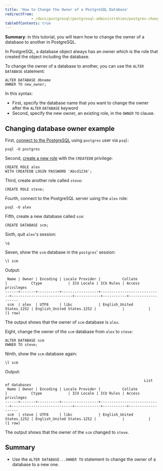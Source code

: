 ```yaml
---
title: 'How to Change the Owner of a PostgreSQL Database'
redirectFrom: 
            - /docs/postgresql/postgresql-administration/postgres-change-database-owner/
tableOfContents: true
---
```


**Summary**: in this tutorial, you will learn how to change the owner of a database to another in PostgreSQL.



In PostgreSQL, a database object always has an owner which is the role that created the object including the database.



To change the owner of a database to another, you can use the `ALTER` `DATABASE` statement:



```
ALTER DATABASE dbname
OWNER TO new_owner;
```



In this syntax:



- First, specify the database name that you want to change the owner after the `ALTER` `DATABASE` keyword
- Second, specify the new owner, an existing role, in the `OWNER` `TO` clause.


## Changing database owner example



First, [connect to the PostgreSQL](https://www.postgresqltutorial.com/postgresql-getting-started/connect-to-postgresql-database/) using `postgres` user via `psql`:



```
psql -U postgres
```



Second, [create a new role](https://www.postgresqltutorial.com/postgresql-administration/postgresql-roles/) with the `CREATEDB` privilege:



```
CREATE ROLE alex
WITH CREATEDB LOGIN PASSWORD 'Abcd1234';
```



Third, create another role called `steve`:



```
CREATE ROLE steve;
```



Fourth, connect to the PostgreSQL server using the `alex` role:



```
psql -U alex
```



Fifth, create a new database called `scm`:



```
CREATE DATABASE scm;
```



Sixth, quit `alex`'s session:



```
\q
```



Seven, show the `scm` database in the `postgres`' session:



```
\l scm
```



Output:



```
 Name | Owner | Encoding | Locale Provider |          Collate           |           Ctype            | ICU Locale | ICU Rules | Access privileges
------+-------+----------+-----------------+----------------------------+----------------------------+------------+-----------+-------------------
 scm  | alex  | UTF8     | libc            | English_United States.1252 | English_United States.1252 |            |           |
(1 row)
```



The output shows that the owner of `scm` database is `alex`.



Eight, change the owner of the `scm` database from `alex` to `steve`:



```
ALTER DATABASE scm
OWNER TO steve;
```



Ninth, show the `scm` database again:



```
\l scm
```



Output:



```
                                                                List of databases
 Name | Owner | Encoding | Locale Provider |          Collate           |           Ctype            | ICU Locale | ICU Rules | Access privileges
------+-------+----------+-----------------+----------------------------+----------------------------+------------+-----------+-------------------
 scm  | steve | UTF8     | libc            | English_United States.1252 | English_United States.1252 |            |           |
(1 row)
```



The output shows that the owner of the `scm` changed to `steve`.



## Summary



- Use the `ALTER DATABASE...OWNER TO` statement to change the owner of a database to a new one.

